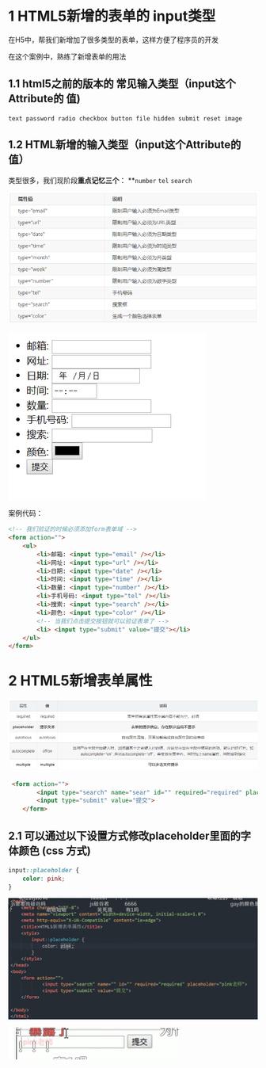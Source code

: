 
# 1 HTML5新增的表单的 input类型

在H5中，帮我们新增加了很多类型的表单，这样方便了程序员的开发

在这个案例中，熟练了新增表单的用法

## 1.1 html5之前的版本的 常见输入类型（input这个Attribute的 值)

```
text password radio checkbox button file hidden submit reset image
```

## 1.2 HTML新增的输入类型（input这个Attribute的 值）

类型很多，我们现阶段**重点记忆三个**： **`number` `tel` `search`

![](Chapter3_Image/HTML5_008_新增input表单.png) 

![](Chapter3_Image/HTML5_007_input案例.png) 

案例代码：
```html
<!-- 我们验证的时候必须添加form表单域 -->
<form action="">
    <ul>
        <li>邮箱: <input type="email" /></li>
        <li>网址: <input type="url" /></li>
        <li>日期: <input type="date" /></li>
        <li>时间: <input type="time" /></li>
        <li>数量: <input type="number" /></li>
        <li>手机号码: <input type="tel" /></li>
        <li>搜索: <input type="search" /></li>
        <li>颜色: <input type="color" /></li>
        <!-- 当我们点击提交按钮就可以验证表单了 -->
        <li> <input type="submit" value="提交"></li>
    </ul>
</form>
```

# 2 HTML5新增表单属性

![](Chapter3_Image/HTML5_009_新增表单属性.png)

```html
 <form action="">
        <input type="search" name="sear" id="" required="required" placeholder="pink老师" autofocus="autofocus" autocommplete="off">
        <input type="submit" value="提交">
    </form>
```

## 2.1 可以通过以下设置方式修改placeholder里面的字体颜色 (css 方式)

``` css
input::placeholder {
    color: pink;
}
```

![](Chapter3_Image/HTML5_010_placeholder里面的字体颜色1.png)

![](Chapter3_Image/HTML5_011_placeholder里面的字体颜色2.png)
